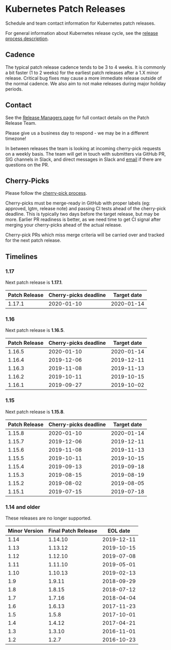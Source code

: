 # Kubernetes Patch Releases

Schedule and team contact information for Kubernetes patch releases.

For general information about Kubernetes release cycle, see the
[release process description].

## Cadence

The typical patch release cadence tends to be 3 to 4 weeks.  It is
commonly a bit faster (1 to 2 weeks) for the earliest patch releases
after a 1.X minor release.  Critical bug fixes may cause a more
immediate release outside of the normal cadence.  We also aim to not make
releases during major holiday periods.

## Contact

See the [Release Managers page][release-managers] for full contact details on the Patch Release Team.

Please give us a business day to respond - we may be in a different timezone!

In between releases the team is looking at incoming cherry-pick
requests on a weekly basis.  The team will get in touch with
submitters via GitHub PR, SIG channels in Slack, and direct messages
in Slack and [email](mailto:release-managers-private@kubernetes.io)
if there are questions on the PR.

## Cherry-Picks

Please follow the [cherry-pick process].

Cherry-picks must be merge-ready in GitHub with proper labels (eg:
approved, lgtm, release note) and passing CI tests ahead of the
cherry-pick deadline.  This is typically two days before the target
release, but may be more.  Earlier PR readiness is better, as we
need time to get CI signal after merging your cherry-picks ahead
of the actual release.

Cherry-pick PRs which miss merge criteria will be carried over and tracked
for the next patch release.

## Timelines

### 1.17

Next patch release is **1.17.1**.

| Patch Release | Cherry-picks deadline | Target date |
| --- | --- | --- |
| 1.17.1 | 2020-01-10 | 2020-01-14 |

### 1.16

Next patch release is **1.16.5**.

| Patch Release | Cherry-picks deadline | Target date |
| --- | --- | --- |
| 1.16.5 | 2020-01-10 | 2020-01-14 |
| 1.16.4 | 2019-12-06 | 2019-12-11 |
| 1.16.3 | 2019-11-08 | 2019-11-13 |
| 1.16.2 | 2019-10-11 | 2019-10-15 |
| 1.16.1 | 2019-09-27 | 2019-10-02 |

### 1.15

Next patch release is **1.15.8**.

| Patch Release | Cherry-picks deadline | Target date |
| --- | --- | --- |
| 1.15.8 | 2020-01-10 | 2020-01-14 |
| 1.15.7 | 2019-12-06 | 2019-12-11 |
| 1.15.6 | 2019-11-08 | 2019-11-13 |
| 1.15.5 | 2019-10-11 | 2019-10-15 |
| 1.15.4 | 2019-09-13 | 2019-09-18 |
| 1.15.3 | 2019-08-15 | 2019-08-19 |
| 1.15.2 | 2019-08-02 | 2019-08-05 |
| 1.15.1 | 2019-07-15 | 2019-07-18 |

### 1.14 and older

These releases are no longer supported.

| Minor Version | Final Patch Release | EOL date |
| --- | --- | --- |
| 1.14 | 1.14.10 | 2019-12-11 |
| 1.13 | 1.13.12 | 2019-10-15 |
| 1.12 | 1.12.10 | 2019-07-08 |
| 1.11 | 1.11.10 | 2019-05-01 |
| 1.10 | 1.10.13 | 2019-02-13 |
| 1.9  | 1.9.11  | 2018-09-29 |
| 1.8  | 1.8.15  | 2018-07-12 |
| 1.7  | 1.7.16  | 2018-04-04 |
| 1.6  | 1.6.13  | 2017-11-23 |
| 1.5  | 1.5.8   | 2017-10-01 |
| 1.4  | 1.4.12  | 2017-04-21 |
| 1.3  | 1.3.10  | 2016-11-01 |
| 1.2  | 1.2.7   | 2016-10-23 |

[cherry-pick process]: https://git.k8s.io/community/contributors/devel/sig-release/cherry-picks.md
[release-managers]: /release-managers.md
[release process description]: https://git.k8s.io/community/contributors/devel/sig-release/release.md
